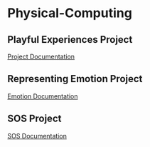 # Physical-Computing

## Playful Experiences Project
[Project Documentation](https://github.com/jfeinberg32/Physical-Computing/blob/master/Playful-Experiences-Documentation.md)

## Representing Emotion Project
[Emotion Documentation](https://github.com/jfeinberg32/Physical-Computing/blob/master/Emotion-Documentation.md)

## SOS Project
[SOS Documentation](https://github.com/jfeinberg32/Physical-Computing/blob/master/SOS%20Documentation.md)


